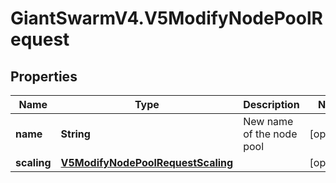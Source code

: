 # GiantSwarmV4.V5ModifyNodePoolRequest

## Properties
Name | Type | Description | Notes
------------ | ------------- | ------------- | -------------
**name** | **String** | New name of the node pool | [optional] 
**scaling** | [**V5ModifyNodePoolRequestScaling**](V5ModifyNodePoolRequestScaling.md) |  | [optional] 


